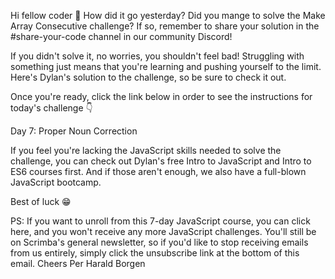 Hi fellow coder 👋
How did it go yesterday? Did you mange to solve the Make Array Consecutive challenge? If so, remember to share your solution in the #share-your-code channel in our community Discord!

If you didn't solve it, no worries, you shouldn't feel bad! Struggling with something just means that you're learning and pushing yourself to the limit. Here's Dylan's solution to the challenge, so be sure to check it out.

Once you're ready, click the link below in order to see the instructions for today's challenge 👇

Day 7: Proper Noun Correction

If you feel you're lacking the JavaScript skills needed to solve the challenge, you can check out Dylan's free Intro to JavaScript and Intro to ES6 courses first. And if those aren't enough, we also have a full-blown JavaScript bootcamp.

Best of luck 😁

PS: If you want to unroll from this 7-day JavaScript course, you can click here, and you won't receive any more JavaScript challenges. You'll still be on Scrimba's general newsletter, so if you'd like to stop receiving emails from us entirely, simply click the unsubscribe link at the bottom of this email.
Cheers
Per Harald Borgen

